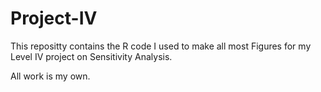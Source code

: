 # Project-IV #

This repositty contains the R code I used to make all most Figures for my Level IV project on Sensitivity Analysis.

All work is my own.
